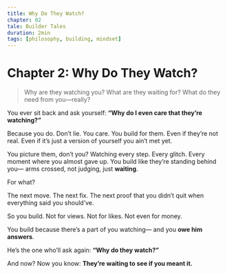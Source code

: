 ```yaml
---
title: Why Do They Watch?
chapter: 02
tale: Builder Tales
duration: 2min
tags: [philosophy, building, mindset]
---
```


# Chapter 2: Why Do They Watch?

> Why are they watching you?
> What are they waiting for?
> What do they need from you—really?

You ever sit back and ask yourself:
**“Why do I even care that they’re watching?”**

Because you do.
Don’t lie.
You care. You build for them.
Even if they’re not real.
Even if it’s just a version of yourself you ain’t met yet.

You picture them, don’t you?
Watching every step.
Every glitch. Every moment where you almost gave up.
You build like they’re standing behind you—
arms crossed, not judging, just **waiting**.

For what?

The next move.
The next fix.
The next proof that you didn’t quit when everything said you should’ve.

So you build.
Not for views.
Not for likes.
Not even for money.

You build because there’s a part of you watching—
and you **owe him answers**.

He’s the one who’ll ask again:
**“Why do they watch?”**

And now?
Now you know:
**They’re waiting to see if you meant it.**
